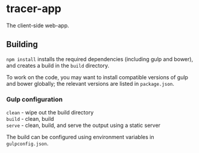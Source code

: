 # tracer-app

The client-side web-app.

## Building

`npm install` installs the required dependencies (including gulp and bower), and creates a build in the `build` directory.

To work on the code, you may want to install compatible versions of gulp and bower globally; the relevant versions are listed in `package.json`.

### Gulp configuration

`clean` - wipe out the build directory  
`build` - clean, build  
`serve` - clean, build, and serve the output using a static server

The build can be configured using environment variables in `gulpconfig.json`.
